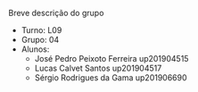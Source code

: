 Breve descrição do grupo

* Turno: L09
* Grupo: 04
* Alunos:
    - José Pedro Peixoto Ferreira up201904515
    - Lucas Calvet Santos up201904517
    - Sérgio Rodrigues da Gama up201906690
